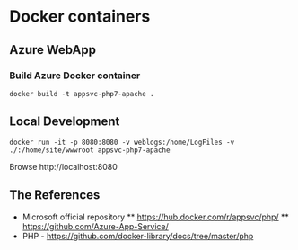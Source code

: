 # Docker containers

## Azure WebApp

### Build Azure Docker container
```
docker build -t appsvc-php7-apache .
```

## Local Development
```
docker run -it -p 8080:8080 -v weblogs:/home/LogFiles -v ./:/home/site/wwwroot appsvc-php7-apache
```
Browse http://localhost:8080

## The References
* Microsoft official repository 
 ** https://hub.docker.com/r/appsvc/php/
 ** https://github.com/Azure-App-Service/
* PHP - https://github.com/docker-library/docs/tree/master/php

